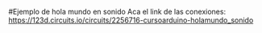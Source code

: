 #Ejemplo de hola mundo en sonido
Aca el link de las conexiones: https://123d.circuits.io/circuits/2256716-cursoarduino-holamundo_sonido
